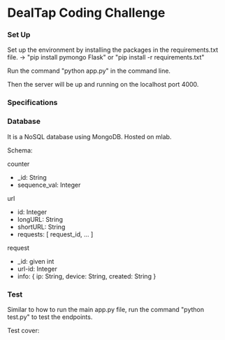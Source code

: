 # DealTap Coding Challenge

### Set Up

Set up the environment by installing the packages in the requirements.txt file.
-> "pip install pymongo Flask" or "pip install -r requirements.txt"

Run the command "python app.py" in the command line. 

Then the server will be up and running on the localhost port 4000. 


### Specifications


### Database

It is a NoSQL database using MongoDB. Hosted on mlab.

Schema:

counter
- _id: String
- sequence_val: Integer

url
- id: Integer
- longURL: String
- shortURL: String
- requests: [
	request_id, 
	...
]

request
- _id: given int
- url-id: Integer
- info: {
	ip: String,
	device: String,
	created: String
}


### Test

Similar to how to run the main app.py file, run the command "python test.py" to test the endpoints.

Test cover:


